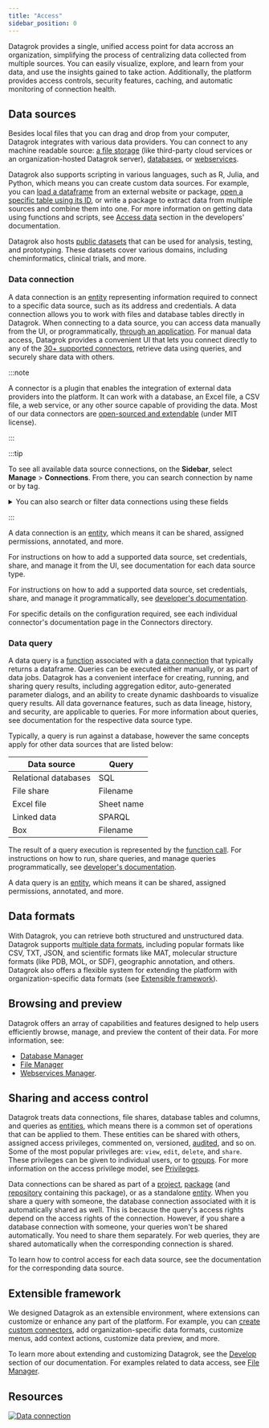 ```yaml
---
title: "Access"
sidebar_position: 0
---
```


Datagrok provides a single, unified access point for data accross an organization, simplifying the process of centralizing data collected from multiple sources. You can easily visualize, explore, and learn from your data, and use the insights gained to take action. Additionally, the platform provides access controls, security features, caching, and automatic monitoring of connection health.

## Data sources

Besides local files that you can drag and drop from your computer, Datagrok integrates with various data providers. You can connect to any machine readable source: [a file storage](files/files.mdx) (like third-party cloud services or an organization-hosted Datagrok server), [databases](databases/databases.mdx), or [webservices](open-api.md).

Datagrok also supports scripting in various languages, such as R, Julia, and Python, which means you can create custom data sources. For example, you can [load a dataframe](https://public.datagrok.ai/js/samples/data-access/load-csv) from an external website or package, [open a specific table using its ID](https://public.datagrok.ai/js/samples/data-access/open-table-by-id), or write a package to extract data from multiple sources and combine them into one. For more information on getting data using functions and scripts, see [Access data](../develop/how-to/access-data.md/#reading-files) section in the developers' documentation.

Datagrok also hosts [public datasets](public-datasets.md) that can be used for analysis, testing, and prototyping. These datasets cover various domains, including cheminformatics, clinical trials, and more.

### Data connection

A data connection is an [entity](../concepts/objects.md) representing information required to connect to a specific data
source, such as its address and credentials. A data connection allows you to work with files and database tables
directly in Datagrok. When connecting to a data source, you can access data manually from the UI, or programmatically,
[through an application](../develop/how-to/access-data.md). For manual data access, Datagrok provides a convenient UI
that lets you connect directly to any of the [30+ supported connectors](databases/connectors/connectors.md), retrieve data using
queries, and securely share data with others.

:::note

A connector is a plugin that enables the integration of external data providers into the platform. It can work with a
database, an Excel file, a CSV file, a web service, or any other source capable of providing the data. Most of our data
connectors are [open-sourced and extendable](https://github.com/datagrok-ai/public/tree/master/connectors) (under MIT
license).

:::

:::tip

To see all available data source connections, on the **Sidebar**, select **Manage** > **Connections**. From there, you can search connection by name or by tag.

<details>
<summary> You can also search or filter data connections using these fields </summary>

| Field       | Description                      |
|-------------|----------------------------------|
| ID          |                                  |
| name        |                                  |
| server      |                                  |
| port        |                                  |
| db          |                                  |
| login       |                                  |
| dataSource  |                                  |
| description |                                  |
| createdOn   |                                  |
| updatedOn   |                                  |
| author      | [User](../govern/user.md) object |
| starredBy   | [User](../govern/user.md) object |
| commentedBy | [User](../govern/user.md) object |
| usedBy      | [User](../govern/user.md) object |

</details>

:::

A data connection is an [entity](../concepts/objects.md), which means it can be shared, assigned permissions, annotated, and more.

For instructions on how to add a supported data source, set credentials, share, and manage it from the UI, see documentation for each data source type.

For instructions on how to add a supported data source, set credentials, share, and manage it programmatically, see [developer's documentation](../develop/how-to/access-data.md/#connections).

For specific details on the configuration required, see each individual connector's documentation page in the Connectors directory.

### Data query

A data query is a [function](../datagrok/concepts/functions/functions.md) associated with a [data connection](#data-connection)
that typically returns a dataframe. Queries can be executed either manually, or as part of data jobs.
Datagrok has a convenient interface for creating, running, and sharing query results, including aggregation editor,
auto-generated parameter dialogs, and an ability to create dynamic dashboards to visualize query results. All data
governance features, such as data lineage, history, and security, are applicable to queries. For more information about
queries, see documentation for the respective data source type.

Typically, a query is run against a database, however the same concepts apply for other data sources that are listed
below:

| Data source          | Query      |
|----------------------|------------|
| Relational databases | SQL        |
| File share           | Filename   |
| Excel file           | Sheet name |
| Linked data          | SPARQL     |
| Box                  | Filename   |

The result of a query execution is represented by the [function call](../datagrok/functions/function-call.md). For instructions on how to run, share queries, and manage queries programmatically, see [developer's documentation](../develop/how-to/access-data.md).

A data query is an [entity](../concepts/objects.md), which means it can be shared, assigned permissions, annotated, and more.

## Data formats

With Datagrok, you can retrieve both structured and unstructured data. Datagrok supports [multiple data formats](files/supported-formats.md), including popular formats like CSV, TXT, JSON, and scientific formats like MAT, molecular structure formats (like PDB, MOL, or SDF), geographic annotation, and others. Datagrok also offers a flexible system for extending the platform with organization-specific data formats (see [Extensible framework](#extensible-framework)).

## Browsing and preview

Datagrok offers an array of capabilities and features designed to help users efficiently browse, manage, and preview the content of their data. For more information, see:

* [Database Manager](databases/databases.mdx#database-manager)
* [File Manager](files/files.mdx#file-manager)
* [Webservices Manager](open-api.md#webservices-manager).

## Sharing and access control

Datagrok treats data connections, file shares, database tables and columns, and queries as [entities](../concepts/objects.md), which means there is a common set of operations that can be applied to them. These entities can be shared with others, assigned access privileges, commented on, versioned, [audited](../govern/audit.md), and so on. Some of the most popular privileges are: `view`, `edit`, `delete`, and `share`. These privileges can be given to individual users, or
to [groups](../govern/group.md). For more information on the access privilege model, see [Privileges](../govern/security.md#privileges).

Data connections can be shared as part of a [project](../collaborate/project.md), [package](../develop/develop.md#packages) (and [repository](databases/connectors/git.md) containing this package), or as a standalone [entity](../concepts/objects.md). When you share a query with someone, the database connection associated with it is automatically shared as well. This is because the query's access rights depend on the access rights of the connection. However, if you share a database connection with someone, your queries won't be shared automatically. You need to share them separately. For web queries, they are shared automatically when the corresponding connection is shared.

To learn how to control access for each data source, see the documentation for the corresponding data source.

## Extensible framework

We designed Datagrok as an extensible environment, where extensions can customize or enhance any part
of the platform. For example, you can [create custom connectors](databases/create-custom-connectors.md), add organization-specific data formats, customize menus, add context actions, customize data preview, and more.

To learn more about extending and customizing Datagrok, see the [Develop](../develop/) section of our documentation. For examples related to data access, see [File Manager](files/files.mdx#file-manager).

## Resources

[![Data connection](../uploads/youtube/data_access.png "Open on Youtube")](https://www.youtube.com/watch?v=dKrCk38A1m8\&t=1048s)
